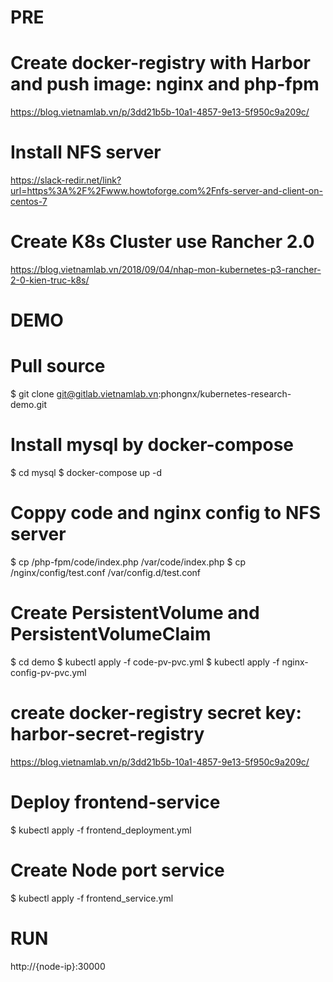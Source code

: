 # PRE

# Create docker-registry with Harbor and push image: nginx and php-fpm
https://blog.vietnamlab.vn/p/3dd21b5b-10a1-4857-9e13-5f950c9a209c/

# Install NFS server
https://slack-redir.net/link?url=https%3A%2F%2Fwww.howtoforge.com%2Fnfs-server-and-client-on-centos-7

# Create K8s Cluster use Rancher 2.0
https://blog.vietnamlab.vn/2018/09/04/nhap-mon-kubernetes-p3-rancher-2-0-kien-truc-k8s/

# DEMO

# Pull source
$ git clone git@gitlab.vietnamlab.vn:phongnx/kubernetes-research-demo.git

# Install mysql by docker-compose
$ cd mysql
$ docker-compose up -d

# Coppy code and nginx config to NFS server
$ cp /php-fpm/code/index.php /var/code/index.php
$ cp /nginx/config/test.conf /var/config.d/test.conf


# Create PersistentVolume and PersistentVolumeClaim
$ cd demo
$ kubectl apply -f code-pv-pvc.yml
$ kubectl apply -f nginx-config-pv-pvc.yml

# create docker-registry secret key: harbor-secret-registry
https://blog.vietnamlab.vn/p/3dd21b5b-10a1-4857-9e13-5f950c9a209c/

# Deploy frontend-service
$ kubectl apply -f frontend_deployment.yml

# Create Node port service
$ kubectl apply -f frontend_service.yml

# RUN
http://{node-ip}:30000
